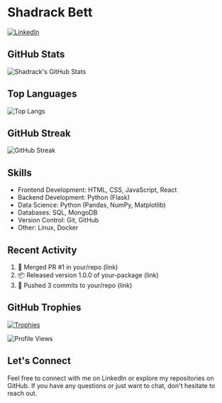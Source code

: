 <!-- Your Name -->
# Shadrack Bett

<!-- LinkedIn Badge -->
[![LinkedIn](https://img.shields.io/badge/LinkedIn-Connect-blue?style=for-the-badge&logo=linkedin&labelColor=blue)](https://www.linkedin.com/in/shadrack-kipkorir-a8072728b/)

<!-- GitHub Stats -->
## GitHub Stats
![Shadrack's GitHub Stats](https://github-readme-stats.vercel.app/api?username=shaddybett&show_icons=true&count_private=true&theme=dark)

<!-- Top Languages -->
## Top Languages
![Top Langs](https://github-readme-stats.vercel.app/api/top-langs/?username=shaddybett&layout=compact&theme=dark)

<!-- GitHub Streak -->
## GitHub Streak
![GitHub Streak](https://github-readme-streak-stats.herokuapp.com/?user=shaddybett&theme=dark)

<!-- Skills -->
## Skills
- Frontend Development: HTML, CSS, JavaScript, React
- Backend Development: Python (Flask)
- Data Science: Python (Pandas, NumPy, Matplotlib)
- Databases: SQL, MongoDB
- Version Control: Git, GitHub
- Other: Linux, Docker

<!-- Recent Activity -->
## Recent Activity
<!--START_SECTION:activity-->
1. 🎉 Merged PR #1 in your/repo (link)
2. 📦 Released version 1.0.0 of your-package (link)
3. 🚀 Pushed 3 commits to your/repo (link)
<!--END_SECTION:activity-->

<!-- GitHub Trophies -->
## GitHub Trophies
[![Trophies](https://github-profile-trophy.vercel.app/?username=shaddybett&theme=nord&column=7)](https://github.com/ryo-ma/github-profile-trophy)

<!-- Profile Views Counter -->
![Profile Views](https://komarev.com/ghpvc/?username=shaddybett)

<!-- Footer -->
## Let's Connect
Feel free to connect with me on LinkedIn or explore my repositories on GitHub. If you have any questions or just want to chat, don't hesitate to reach out.
